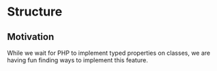 # Structure

## Motivation

While we wait for PHP to implement typed properties on classes, we are having fun finding ways to implement this feature. 
